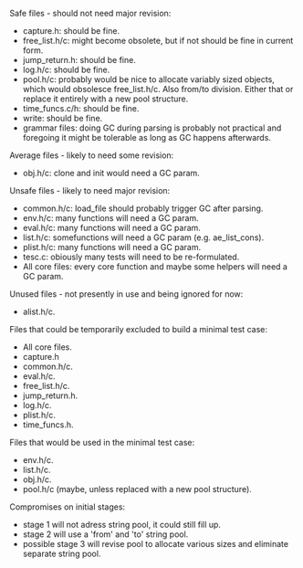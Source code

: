 Safe files - should not need major revision:
- capture.h: should be fine.
- free_list.h/c: might become obsolete, but if not should be fine in current form.
- jump_return.h: should be fine.
- log.h/c: should be fine.
- pool.h/c: probably would be nice to allocate variably sized objects, which would obsolesce free_list.h/c. Also from/to division. Either that or replace it entirely with a new pool structure.
- time_funcs.c/h: should be fine.
- write: should be fine.
- grammar files: doing GC during parsing is probably not practical and foregoing it might be tolerable as long as GC happens afterwards.

Average files - likely to need some revision:
- obj.h/c: clone and init would need a GC param.

Unsafe files - likely to need major revision:
- common.h/c: load_file should probably trigger GC after parsing.
- env.h/c: many functions will need a GC param.
- eval.h/c: many functions will need a GC param.
- list.h/c: somefunctions will need a GC param (e.g. ae_list_cons).
- plist.h/c: many functions will need a GC param.
- tesc.c: obiously many tests will need to be re-formulated.
- All core files: every core function and maybe some helpers will need a GC param.

Unused files - not presently in use and being ignored for now:
- alist.h/c.

Files that could be temporarily excluded to build a minimal test case:
- All core files.
- capture.h
- common.h/c.
- eval.h/c.
- free_list.h/c.
- jump_return.h.
- log.h/c.
- plist.h/c.
- time_funcs.h.

Files that would be used in the minimal test case:
- env.h/c.
- list.h/c.
- obj.h/c.
- pool.h/c (maybe, unless replaced with a new pool structure).

Compromises on initial stages:
- stage 1 will not adress string pool, it could still fill up.
- stage 2 will use a 'from' and 'to' string pool.
- possible stage 3 will revise pool to allocate various sizes and eliminate separate string pool.
